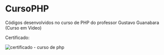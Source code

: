 # CursoPHP
Códigos desenvolvidos no curso de PHP do professor Gustavo Guanabara (Curso em Video)

Certificado:

![certificado - curso de php](https://user-images.githubusercontent.com/43802641/53353800-3f876100-3904-11e9-9c61-ac144b5789d1.jpg)
